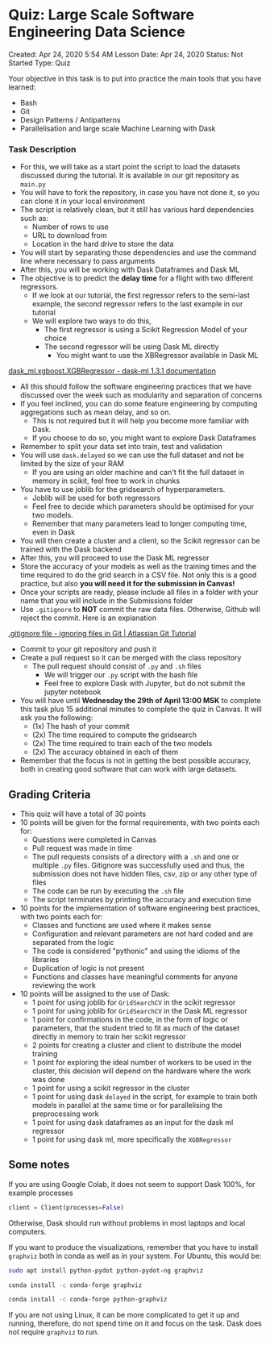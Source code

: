 # Quiz: Large Scale Software Engineering Data Science

Created: Apr 24, 2020 5:54 AM
Lesson Date: Apr 24, 2020
Status: Not Started
Type: Quiz

Your objective in this task is to put into practice the main tools that you have learned:

- Bash
- Git
- Design Patterns / Antipatterns
- Parallelisation and large scale Machine Learning with Dask

### Task Description

- For this, we will take as a start point the script to load the datasets discussed during the tutorial. It is available in our git repository as `main.py`
- You will have to fork the repository, in case you have not done it, so you can clone it in your local environment
- The script is relatively clean, but it still has various hard dependencies such as:
    - Number of rows to use
    - URL to download from
    - Location in the hard drive to store the data
- You will start by separating those dependencies and use the command line where necessary to pass arguments
- After this, you will be working with Dask Dataframes and Dask ML
- The objective is to predict the **delay time** for a flight with two different regressors.
    - If we look at our tutorial, the first regressor refers to the semi-last example, the second regressor refers to the last example in our tutorial
    - We will explore two ways to do this,
        - The first regressor is using a Scikit Regression Model of your choice
        - The second regressor will be using Dask ML directly
            - You might want to use the XBRegressor available in Dask ML

[dask_ml.xgboost.XGBRegressor - dask-ml 1.3.1 documentation](https://ml.dask.org/modules/generated/dask_ml.xgboost.XGBRegressor.html#dask_ml.xgboost.XGBRegressor)

- All this should follow the software engineering practices that we have discussed over the week such as modularity and separation of concerns
- If you feel inclined, you can do some feature engineering by computing aggregations such as mean delay, and so on.
    - This is not required but it will help you become more familiar with Dask.
    - If you choose to do so, you might want to explore Dask Dataframes
- Remember to split your data set into train, test and validation
- You will use `dask.delayed` so we can use the full dataset and not be limited by the size of your RAM
    - If you are using an older machine and can't fit the full dataset in memory in scikit, feel free to work in chunks
- You have to use joblib for the gridsearch of hyperparameters.
    - Joblib will be used for both regressors
    - Feel free to decide which parameters should be optimised for your two models.
    - Remember that many parameters lead to longer computing time, even in Dask
- You will then create a cluster and a client, so the Scikit regressor can be trained with the Dask backend
- After this, you will proceed to use the Dask ML regressor
- Store the accuracy of your models as well as the training times and the time required to do the grid search in a CSV file. Not only this is a good practice, but also **you will need it for the submission in Canvas!**
- Once your scripts are ready, please include all files in a folder with your name that you will include in the Submissions folder
- Use `.gitignore` to **NOT** commit the raw data files. Otherwise, Github will reject the commit. Here is an explanation

[.gitignore file - ignoring files in Git | Atlassian Git Tutorial](https://www.atlassian.com/git/tutorials/saving-changes/gitignore)

- Commit to your git repository and push it
- Create a pull request so it can be merged with the class repository
    - The pull request should consist of `.py` and `.sh` files
        - We will trigger our `.py` script with the bash file
        - Feel free to explore Dask with Jupyter, but do not submit the jupyter notebook
- You will have until **Wednesday the 29th of April 13:00 MSK** to complete this task plus 15 additional minutes to complete the quiz in Canvas. It will ask you the following:
    - (1x) The hash of your commit
    - (2x) The time required to compute the gridsearch
    - (2x) The time required to train each of the two models
    - (2x) The accuracy obtained in each of them
- Remember that the focus is not in getting the best possible accuracy, both in creating good software that can work with large datasets.

## Grading Criteria

- This quiz will have a total of 30 points
- 10 points will be given for the formal requirements, with two points each for:
    - Questions were completed in Canvas
    - Pull request was made in time
    - The pull requests consists of a directory with a `.sh` and one or multiple `.py` files. Gitignore was successfully used and thus, the submission does not have hidden files, csv, zip or any other type of files
    - The code can be run by executing the `.sh` file
    - The script terminates by printing the accuracy and execution time
- 10 points for the implementation of software engineering best practices, with two points each for:
    - Classes and functions are used where it makes sense
    - Configuration and relevant parameters are not hard coded and are separated from the logic
    - The code is considered "pythonic" and using the idioms of the libraries
    - Duplication of logic is not present
    - Functions and classes have meaningful comments for anyone reviewing the work
- 10 points will be assigned to the use of Dask:
    - 1 point for using joblib for `GridSearchCV` in the scikit regressor
    - 1 point for using joblib for `GridSearchCV` in the Dask ML regressor
    - 1 point for confirmations in the code, in the form of logic or parameters, that the student tried to fit as much of the dataset directly in memory to train her scikit regressor
    - 2 points for creating a cluster and client to distribute the model training
    - 1 point for exploring the ideal number of workers to be used in the cluster, this decision will depend on the hardware where the work was done
    - 1 point for using a scikit regressor in the cluster
    - 1 point for using dask `delayed` in the script, for example to train both models in parallel at the same time or for parallelising the preprocessing work
    - 1 point for using dask dataframes as an input for the dask ml regressor
    - 1 point for using dask ml, more specifically the `XGBRegressor`

## Some notes

If you are using Google Colab, it does not seem to support Dask 100%, for example processes

```python
client = Client(processes=False)
```

Otherwise, Dask should run without problems in most laptops and local computers.

If you want to produce the visualizations, remember that you have to install `graphviz` both in conda as well as in your system. For Ubuntu, this would be:

```bash
sudo apt install python-pydot python-pydot-ng graphviz

conda install -c conda-forge graphviz

conda install -c conda-forge python-graphviz
```

If you are not using Linux, it can be more complicated to get it up and running, therefore, do not spend time on it and focus on the task. Dask does not require `graphviz` to run.